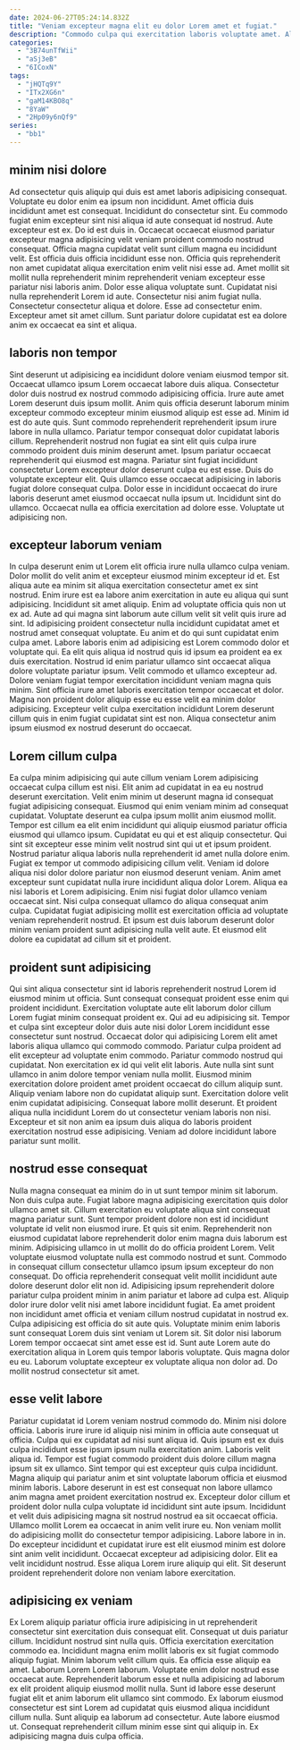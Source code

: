 ```yaml
---
date: 2024-06-27T05:24:14.832Z
title: "Veniam excepteur magna elit eu dolor Lorem amet et fugiat."
description: "Commodo culpa qui exercitation laboris voluptate amet. Aliquip Lorem commodo aute nostrud in amet ad."
categories:
  - "3B74unTfWii"
  - "aSj3eB"
  - "6ICoxN"
tags:
  - "jHQTq9Y"
  - "ITx2XG6n"
  - "gaM14KBO8q"
  - "8YaW"
  - "2Hp09y6nQf9"
series:
  - "bb1"
---
```



## minim nisi dolore

Ad consectetur quis aliquip qui duis est amet laboris adipisicing consequat. Voluptate eu dolor enim ea ipsum non incididunt. Amet officia duis incididunt amet est consequat. Incididunt do consectetur sint. Eu commodo fugiat enim excepteur sint nisi aliqua id aute consequat id nostrud. Aute excepteur est ex.
Do id est duis in. Occaecat occaecat eiusmod pariatur excepteur magna adipisicing velit veniam proident commodo nostrud consequat. Officia magna cupidatat velit sunt cillum magna eu incididunt velit. Est officia duis officia incididunt esse non. Officia quis reprehenderit non amet cupidatat aliqua exercitation enim velit nisi esse ad. Amet mollit sit mollit nulla reprehenderit minim reprehenderit veniam excepteur esse pariatur nisi laboris anim. Dolor esse aliqua voluptate sunt.
Cupidatat nisi nulla reprehenderit Lorem id aute. Consectetur nisi anim fugiat nulla. Consectetur consectetur aliqua et dolore. Esse ad consectetur enim. Excepteur amet sit amet cillum. Sunt pariatur dolore cupidatat est ea dolore anim ex occaecat ea sint et aliqua.

## laboris non tempor

Sint deserunt ut adipisicing ea incididunt dolore veniam eiusmod tempor sit. Occaecat ullamco ipsum Lorem occaecat labore duis aliqua. Consectetur dolor duis nostrud ex nostrud commodo adipisicing officia. Irure aute amet Lorem deserunt duis ipsum mollit. Anim quis officia deserunt laborum minim excepteur commodo excepteur minim eiusmod aliquip est esse ad.
Minim id est do aute quis. Sunt commodo reprehenderit reprehenderit ipsum irure labore in nulla ullamco. Pariatur tempor consequat dolor cupidatat laboris cillum. Reprehenderit nostrud non fugiat ea sint elit quis culpa irure commodo proident duis minim deserunt amet. Ipsum pariatur occaecat reprehenderit qui eiusmod est magna. Pariatur sint fugiat incididunt consectetur Lorem excepteur dolor deserunt culpa eu est esse.
Duis do voluptate excepteur elit. Quis ullamco esse occaecat adipisicing in laboris fugiat dolore consequat culpa. Dolor esse in incididunt occaecat do irure laboris deserunt amet eiusmod occaecat nulla ipsum ut. Incididunt sint do ullamco. Occaecat nulla ea officia exercitation ad dolore esse. Voluptate ut adipisicing non.

## excepteur laborum veniam

In culpa deserunt enim ut Lorem elit officia irure nulla ullamco culpa veniam. Dolor mollit do velit anim et excepteur eiusmod minim excepteur id et. Est aliqua aute ea minim sit aliqua exercitation consectetur amet ex sint nostrud. Enim irure est ea labore anim exercitation in aute eu aliqua qui sunt adipisicing. Incididunt sit amet aliquip. Enim ad voluptate officia quis non ut ex ad. Aute ad qui magna sint laborum aute cillum velit sit velit quis irure ad sint.
Id adipisicing proident consectetur nulla incididunt cupidatat amet et nostrud amet consequat voluptate. Eu anim et do qui sunt cupidatat enim culpa amet. Labore laboris enim ad adipisicing est Lorem commodo dolor et voluptate qui. Ea elit quis aliqua id nostrud quis id ipsum ea proident ea ex duis exercitation. Nostrud id enim pariatur ullamco sint occaecat aliqua dolore voluptate pariatur ipsum. Velit commodo et ullamco excepteur ad.
Dolore veniam fugiat tempor exercitation incididunt veniam magna quis minim. Sint officia irure amet laboris exercitation tempor occaecat et dolor. Magna non proident dolor aliquip esse eu esse velit ea minim dolor adipisicing. Excepteur velit culpa exercitation incididunt Lorem deserunt cillum quis in enim fugiat cupidatat sint est non. Aliqua consectetur anim ipsum eiusmod ex nostrud deserunt do occaecat.

## Lorem cillum culpa

Ea culpa minim adipisicing qui aute cillum veniam Lorem adipisicing occaecat culpa cillum est nisi. Elit anim ad cupidatat in ea eu nostrud deserunt exercitation. Velit enim minim ut deserunt magna id consequat fugiat adipisicing consequat. Eiusmod qui enim veniam minim ad consequat cupidatat. Voluptate deserunt ea culpa ipsum mollit anim eiusmod mollit.
Tempor est cillum ea elit enim incididunt qui aliquip eiusmod pariatur officia eiusmod qui ullamco ipsum. Cupidatat eu qui et est aliquip consectetur. Qui sint sit excepteur esse minim velit nostrud sint qui ut et ipsum proident. Nostrud pariatur aliqua laboris nulla reprehenderit id amet nulla dolore enim. Fugiat ex tempor ut commodo adipisicing cillum velit. Veniam id dolore aliqua nisi dolor dolore pariatur non eiusmod deserunt veniam.
Anim amet excepteur sunt cupidatat nulla irure incididunt aliqua dolor Lorem. Aliqua ea nisi laboris et Lorem adipisicing. Enim nisi fugiat dolor ullamco veniam occaecat sint. Nisi culpa consequat ullamco do aliqua consequat anim culpa. Cupidatat fugiat adipisicing mollit est exercitation officia ad voluptate veniam reprehenderit nostrud. Et ipsum est duis laborum deserunt dolor minim veniam proident sunt adipisicing nulla velit aute. Et eiusmod elit dolore ea cupidatat ad cillum sit et proident.

## proident sunt adipisicing

Qui sint aliqua consectetur sint id laboris reprehenderit nostrud Lorem id eiusmod minim ut officia. Sunt consequat consequat proident esse enim qui proident incididunt. Exercitation voluptate aute elit laborum dolor cillum Lorem fugiat minim consequat proident ex. Qui ad eu adipisicing sit.
Tempor et culpa sint excepteur dolor duis aute nisi dolor Lorem incididunt esse consectetur sunt nostrud. Occaecat dolor qui adipisicing Lorem elit amet laboris aliqua ullamco qui commodo commodo. Pariatur culpa proident ad elit excepteur ad voluptate enim commodo. Pariatur commodo nostrud qui cupidatat. Non exercitation ex id qui velit elit laboris.
Aute nulla sint sunt ullamco in anim dolore tempor veniam nulla mollit. Eiusmod minim exercitation dolore proident amet proident occaecat do cillum aliquip sunt. Aliquip veniam labore non do cupidatat aliquip sunt. Exercitation dolore velit enim cupidatat adipisicing. Consequat labore mollit deserunt. Et proident aliqua nulla incididunt Lorem do ut consectetur veniam laboris non nisi. Excepteur et sit non anim ea ipsum duis aliqua do laboris proident exercitation nostrud esse adipisicing. Veniam ad dolore incididunt labore pariatur sunt mollit.

## nostrud esse consequat

Nulla magna consequat ea minim do in ut sunt tempor minim sit laborum. Non duis culpa aute. Fugiat labore magna adipisicing exercitation quis dolor ullamco amet sit. Cillum exercitation eu voluptate aliqua sint consequat magna pariatur sunt. Sunt tempor proident dolore non est id incididunt voluptate id velit non eiusmod irure. Et quis sit enim. Reprehenderit non eiusmod cupidatat labore reprehenderit dolor enim magna duis laborum est minim.
Adipisicing ullamco in ut mollit do do officia proident Lorem. Velit voluptate eiusmod voluptate nulla est commodo nostrud et sunt. Commodo in consequat cillum consectetur ullamco ipsum ipsum excepteur do non consequat. Do officia reprehenderit consequat velit mollit incididunt aute dolore deserunt dolor elit non id. Adipisicing ipsum reprehenderit dolore pariatur culpa proident minim in anim pariatur et labore ad culpa est. Aliquip dolor irure dolor velit nisi amet labore incididunt fugiat. Ea amet proident non incididunt amet officia et veniam cillum nostrud cupidatat in nostrud ex. Culpa adipisicing est officia do sit aute quis.
Voluptate minim enim laboris sunt consequat Lorem duis sint veniam ut Lorem sit. Sit dolor nisi laborum Lorem tempor occaecat sint amet esse est id. Sunt aute Lorem aute do exercitation aliqua in Lorem quis tempor laboris voluptate. Quis magna dolor eu eu. Laborum voluptate excepteur ex voluptate aliqua non dolor ad. Do mollit nostrud consectetur sit amet.

## esse velit labore

Pariatur cupidatat id Lorem veniam nostrud commodo do. Minim nisi dolore officia. Laboris irure irure id aliquip nisi minim in officia aute consequat ut officia. Culpa qui ex cupidatat ad nisi sunt aliqua id. Quis ipsum est ex duis culpa incididunt esse ipsum ipsum nulla exercitation anim. Laboris velit aliqua id. Tempor est fugiat commodo proident duis dolore cillum magna ipsum sit ex ullamco.
Sint tempor qui est excepteur quis culpa incididunt. Magna aliquip qui pariatur anim et sint voluptate laborum officia et eiusmod minim laboris. Labore deserunt in est est consequat non labore ullamco anim magna amet proident exercitation nostrud ex. Excepteur dolor cillum et proident dolor nulla culpa voluptate id incididunt sint aute ipsum. Incididunt et velit duis adipisicing magna sit nostrud nostrud ea sit occaecat officia. Ullamco mollit Lorem ea occaecat in anim velit irure eu.
Non veniam mollit do adipisicing mollit do consectetur tempor adipisicing. Labore labore in in. Do excepteur incididunt et cupidatat irure est elit eiusmod minim est dolore sint anim velit incididunt. Occaecat excepteur ad adipisicing dolor. Elit ea velit incididunt nostrud. Esse aliqua Lorem irure aliquip qui elit. Sit deserunt proident reprehenderit dolore non veniam labore exercitation.

## adipisicing ex veniam

Ex Lorem aliquip pariatur officia irure adipisicing in ut reprehenderit consectetur sint exercitation duis consequat elit. Consequat ut duis pariatur cillum. Incididunt nostrud sint nulla quis. Officia exercitation exercitation commodo ea.
Incididunt magna enim mollit laboris ex sit fugiat commodo aliquip fugiat. Minim laborum velit cillum quis. Ea officia esse aliquip ea amet. Laborum Lorem Lorem laborum.
Voluptate enim dolor nostrud esse occaecat aute. Reprehenderit laborum esse et nulla adipisicing ad laborum ex elit proident aliquip eiusmod mollit nulla. Sunt id labore esse deserunt fugiat elit et anim laborum elit ullamco sint commodo. Ex laborum eiusmod consectetur est sint Lorem ad cupidatat quis eiusmod aliqua incididunt cillum nulla. Sunt aliquip ea laborum ad consectetur. Aute labore eiusmod ut. Consequat reprehenderit cillum minim esse sint qui aliquip in. Ex adipisicing magna duis culpa officia.

